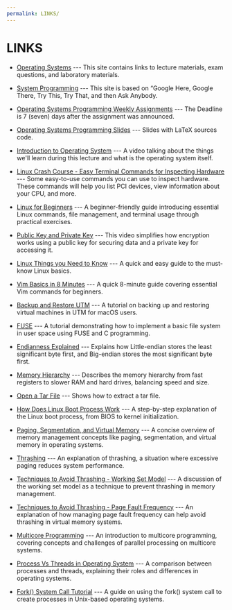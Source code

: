 ```yaml
---
permalink: LINKS/
---
```


# LINKS

* [Operating Systems](https://os.vlsm.org/) ---
  This site contains links to lecture materials, exam questions, and laboratory materials.
  
* [System Programming](https://sp.vlsm.org/) ---
  This site is based on “Google Here, Google There, Try This, Try That, and then Ask Anybody.
  
* [Operating Systems Programming Weekly Assignments](https://demos.vlsm.org/) ---
  The Deadline is 7 (seven) days after the assignment was announced.
  
* [Operating Systems Programming Slides](https://docos.vlsm.org/) ---
  Slides with LaTeX sources code.
  
* [Introduction to Operating System](https://www.youtube.com/watch?v=vBURTt97EkA) ---
A video talking about the things we'll learn during this lecture and what is the operating system itself.

* [Linux Crash Course - Easy Terminal Commands for Inspecting Hardware](https://youtu.be/oGyJr-iUwt8?si=59V2boc0XfmlFekg) ---
Some easy-to-use commands you can use to inspect hardware.
These commands will help you list PCI devices, view information about your CPU, and more.

* [Linux for Beginners](https://youtu.be/pkZEKIXe3u4?si=lLe8YTXeyJ9GUziH) --- A beginner-friendly guide introducing essential Linux commands, file management, and terminal usage through practical exercises.

* [Public Key and Private Key](https://youtu.be/r4HQ8Bp-pfw?si=zIzYrAEvMbP1gqZ-) --- This video simplifies how encryption works using a public key for securing data and a private key for accessing it.

* [Linux Things you Need to Know](https://youtu.be/LKCVKw9CzFo?si=qepm9xD3f7HKI41c) --- A quick and easy guide to the must-know Linux basics.

* [Vim Basics in 8 Minutes](https://youtu.be/ggSyF1SVFr4?si=t6245GCT73gaq643) --- A quick 8-minute guide covering essential Vim commands for beginners.

* [Backup and Restore UTM](https://youtu.be/IHeJkAJXgKc?si=AIEEvmAl6utxTEHO) --- A tutorial on backing up and restoring virtual machines in UTM for macOS users.

* [FUSE](https://youtu.be/OZn2_j_LbRY?si=1I5bPmBU15i5cJql) --- A tutorial demonstrating how to implement a basic file system in user space using FUSE and C programming.

* [Endianness Explained](https://youtu.be/LxvFb63OOs8?si=JlehJMqszaVBI7YT) --- Explains how Little-endian stores the least significant byte first, and Big-endian stores the most significant byte first.

* [Memory Hierarchy](https://youtu.be/8XH9tL4I8BM?si=uSXayq-ixn1PS2nd) --- Describes the memory hierarchy from fast registers to slower RAM and hard drives, balancing speed and size.

* [Open a Tar File](https://youtu.be/DiBivMB8LKo?si=5QirGO1as5bqDfrA) --- Shows how to extract a tar file.

* [How Does Linux Boot Process Work](https://youtu.be/XpFsMB6FoOs?si=7Q98YbHjR5QH0Y6i) --- A step-by-step explanation of the Linux boot process, from BIOS to kernel initialization.

* [Paging, Segmentation, and Virtual Memory](https://youtu.be/O4nwUqQodAg?si=KCKnkgAqxTMZvrKh) --- A concise overview of memory management concepts like paging, segmentation, and virtual memory in operating systems.

* [Thrashing](https://youtu.be/fMYECCDzUKc?si=TXPfK8SdWEwRmIKf) --- An explanation of thrashing, a situation where excessive paging reduces system performance.

* [Techniques to Avoid Thrashing - Working Set Model](https://youtu.be/SgC-l_tgmIM?si=kRFqV3joN8GtUsPD) --- A discussion of the working set model as a technique to prevent thrashing in memory management.

* [Techniques to Avoid Thrashing - Page Fault Frequency](https://youtu.be/m-6jT6CH-0M?si=MPDPz-LNJBQ2lkv5) --- An explanation of how managing page fault frequency can help avoid thrashing in virtual memory systems.

* [Multicore Programming](https://youtu.be/d_DYHdIhsr4?si=_aPep3Gp00pLkQG1) --- An introduction to multicore programming, covering concepts and challenges of parallel processing on multicore systems.

* [Process Vs Threads in Operating System](https://youtu.be/ITc09gOrqZk?si=EN0UeUXxaGV95-oZ) --- A comparison between processes and threads, explaining their roles and differences in operating systems.

* [Fork() System Call Tutorial](https://youtu.be/xVSPv-9x3gk?si=y7xgtOIZ6Ej1kO6f) --- A guide on using the fork() system call to create processes in Unix-based operating systems.
